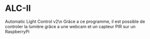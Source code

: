# ALC-II
Automatic Light Control v2\n
Grâce a ce programme, il est possible de controler la lumière grâce a une webcam et un capteur PIR sur un RaspberryPi
